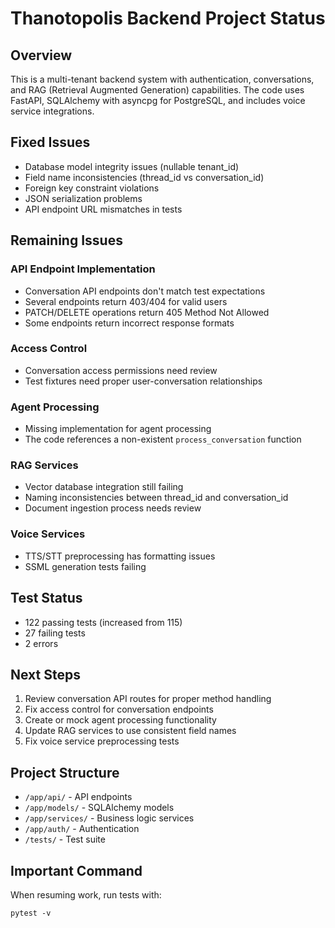 # Thanotopolis Backend Project Status

## Overview
This is a multi-tenant backend system with authentication, conversations, and RAG (Retrieval Augmented Generation) capabilities. The code uses FastAPI, SQLAlchemy with asyncpg for PostgreSQL, and includes voice service integrations.

## Fixed Issues
- Database model integrity issues (nullable tenant_id)
- Field name inconsistencies (thread_id vs conversation_id)
- Foreign key constraint violations
- JSON serialization problems
- API endpoint URL mismatches in tests

## Remaining Issues

### API Endpoint Implementation
- Conversation API endpoints don't match test expectations
- Several endpoints return 403/404 for valid users
- PATCH/DELETE operations return 405 Method Not Allowed
- Some endpoints return incorrect response formats

### Access Control
- Conversation access permissions need review
- Test fixtures need proper user-conversation relationships

### Agent Processing
- Missing implementation for agent processing
- The code references a non-existent `process_conversation` function

### RAG Services
- Vector database integration still failing
- Naming inconsistencies between thread_id and conversation_id
- Document ingestion process needs review

### Voice Services
- TTS/STT preprocessing has formatting issues
- SSML generation tests failing

## Test Status
- 122 passing tests (increased from 115)
- 27 failing tests
- 2 errors

## Next Steps
1. Review conversation API routes for proper method handling
2. Fix access control for conversation endpoints
3. Create or mock agent processing functionality
4. Update RAG services to use consistent field names
5. Fix voice service preprocessing tests

## Project Structure
- `/app/api/` - API endpoints
- `/app/models/` - SQLAlchemy models
- `/app/services/` - Business logic services
- `/app/auth/` - Authentication
- `/tests/` - Test suite

## Important Command
When resuming work, run tests with:
```
pytest -v
```